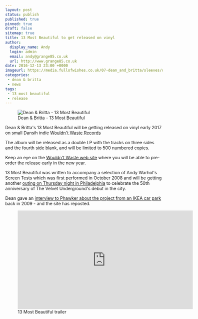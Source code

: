 ```yaml
---
layout: post
status: publish
published: true
pinned: true
draft: false
sitemap: true
title: 13 Most Beautiful to get released on vinyl
author:
  display_name: Andy
  login: admin
  email: andy@grange85.co.uk
  url: http://www.grange85.co.uk
date: 2016-12-13 23:00 +0000
imageurl: https://media.fullofwishes.co.uk/07-dean_and_britta/sleeves/dab_13mostbeautiful_pink.jpg
categories:
 - dean & britta
 - news
tags:
 - 13 most beautiful
 - release
---
```

<figure class="caption aligncenter"><img src="https://media.fullofwishes.co.uk/07-dean_and_britta/sleeves/dab_13mostbeautiful_pink.jpg" alt="Dean & Britta - 13 Most Beautiful" /><figcaption class="caption-text">Dean & Britta - 13 Most Beautiful</figcaption></figure>
<p class="lead">Dean & Britta's 13 Most Beautiful will be getting released on vinyl early 2017 on small Dansih indie <a href="http://www.ww-records.com/">Wouldn't Waste Records</a></p>
<p>The album will be released as a double LP with the tracks on three sides and the fourth side blank, and will be limited to 500 numbered copies.</p>
<p>Keep an eye on the <a href="http://www.ww-records.com/">Wouldn't Waste web site</a> where you will be able to pre-order the release early in the new year.</p>
<p>13 Most Beautiful was written to accompany a selection of Andy Warhol's Screen Tests which was first performed in October 2008 and will be getting another <a href="http://www.gershmany.org/what-goes-on-velvet-underground-at-the-y-50th/">outing on Thursday night in Philadelphia</a> to celebrate the 50th anniversary of The Velvet Underground's debut in the city.</p>
<p>Dean gave an <a href="http://www.phawker.com/2016/12/13/from-the-vaults-qa-with-dean-wareham/">interview to Phawker about the project from an IKEA car park</a> back in 2009 - and the site has reposted.</p>
<figure class="caption aligncenter"><iframe width="560" height="315" src="https://www.youtube-nocookie.com/embed/8ZL-JB2cjJE" frameborder="0" allowfullscreen></iframe><figcaption class="caption-text">13 Most Beautiful trailer</figcaption></figure>
